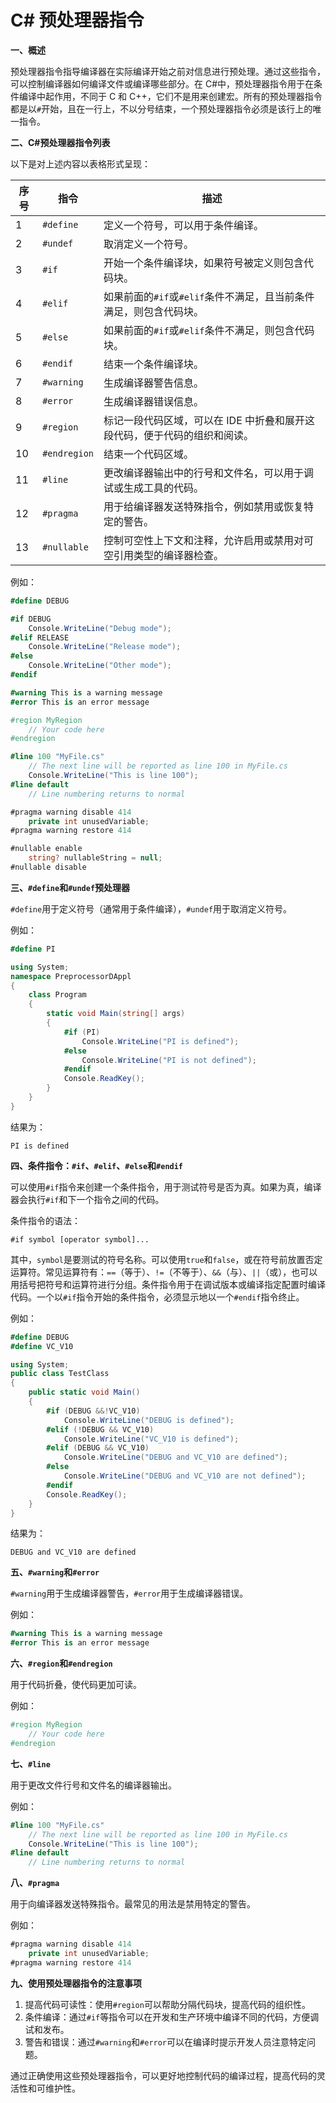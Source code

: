 # C# 预处理器指令

**一、概述**

预处理器指令指导编译器在实际编译开始之前对信息进行预处理。通过这些指令，可以控制编译器如何编译文件或编译哪些部分。在 C#中，预处理器指令用于在条件编译中起作用，不同于 C 和 C++，它们不是用来创建宏。所有的预处理器指令都是以`#`开始，且在一行上，不以分号结束，一个预处理器指令必须是该行上的唯一指令。

**二、C#预处理器指令列表**

以下是对上述内容以表格形式呈现：

|序号|指令|描述|
|----|----|----|
|1|`#define`|定义一个符号，可以用于条件编译。|
|2|`#undef`|取消定义一个符号。|
|3|`#if`|开始一个条件编译块，如果符号被定义则包含代码块。|
|4|`#elif`|如果前面的`#if`或`#elif`条件不满足，且当前条件满足，则包含代码块。|
|5|`#else`|如果前面的`#if`或`#elif`条件不满足，则包含代码块。|
|6|`#endif`|结束一个条件编译块。|
|7|`#warning`|生成编译器警告信息。|
|8|`#error`|生成编译器错误信息。|
|9|`#region`|标记一段代码区域，可以在 IDE 中折叠和展开这段代码，便于代码的组织和阅读。|
|10|`#endregion`|结束一个代码区域。|
|11|`#line`|更改编译器输出中的行号和文件名，可以用于调试或生成工具的代码。|
|12|`#pragma`|用于给编译器发送特殊指令，例如禁用或恢复特定的警告。|
|13|`#nullable`|控制可空性上下文和注释，允许启用或禁用对可空引用类型的编译器检查。|

例如：

```csharp
#define DEBUG

#if DEBUG
    Console.WriteLine("Debug mode");
#elif RELEASE
    Console.WriteLine("Release mode");
#else
    Console.WriteLine("Other mode");
#endif

#warning This is a warning message
#error This is an error message

#region MyRegion
    // Your code here
#endregion

#line 100 "MyFile.cs"
    // The next line will be reported as line 100 in MyFile.cs
    Console.WriteLine("This is line 100");
#line default
    // Line numbering returns to normal

#pragma warning disable 414
    private int unusedVariable;
#pragma warning restore 414

#nullable enable
    string? nullableString = null;
#nullable disable
```

**三、`#define`和`#undef`预处理器**

`#define`用于定义符号（通常用于条件编译），`#undef`用于取消定义符号。

例如：

```csharp
#define PI

using System;
namespace PreprocessorDAppl
{
    class Program
    {
        static void Main(string[] args)
        {
            #if (PI)
                Console.WriteLine("PI is defined");
            #else
                Console.WriteLine("PI is not defined");
            #endif
            Console.ReadKey();
        }
    }
}
```

结果为：

```
PI is defined
```

**四、条件指令：`#if`、`#elif`、`#else`和`#endif`**

可以使用`#if`指令来创建一个条件指令，用于测试符号是否为真。如果为真，编译器会执行`#if`和下一个指令之间的代码。

条件指令的语法：

```
#if symbol [operator symbol]...
```

其中，`symbol`是要测试的符号名称。可以使用`true`和`false`，或在符号前放置否定运算符。常见运算符有：`==`（等于）、`!=`（不等于）、`&&`（与）、`||`（或），也可以用括号把符号和运算符进行分组。条件指令用于在调试版本或编译指定配置时编译代码。一个以`#if`指令开始的条件指令，必须显示地以一个`#endif`指令终止。

例如：

```csharp
#define DEBUG
#define VC_V10

using System;
public class TestClass
{
    public static void Main()
    {
        #if (DEBUG &&!VC_V10)
            Console.WriteLine("DEBUG is defined");
        #elif (!DEBUG && VC_V10)
            Console.WriteLine("VC_V10 is defined");
        #elif (DEBUG && VC_V10)
            Console.WriteLine("DEBUG and VC_V10 are defined");
        #else
            Console.WriteLine("DEBUG and VC_V10 are not defined");
        #endif
        Console.ReadKey();
    }
}
```

结果为：

```
DEBUG and VC_V10 are defined
```

**五、`#warning`和`#error`**

`#warning`用于生成编译器警告，`#error`用于生成编译器错误。

例如：

```csharp
#warning This is a warning message
#error This is an error message
```

**六、`#region`和`#endregion`**

用于代码折叠，使代码更加可读。

例如：

```csharp
#region MyRegion
    // Your code here
#endregion
```

**七、`#line`**

用于更改文件行号和文件名的编译器输出。

例如：

```csharp
#line 100 "MyFile.cs"
    // The next line will be reported as line 100 in MyFile.cs
    Console.WriteLine("This is line 100");
#line default
    // Line numbering returns to normal
```

**八、`#pragma`**

用于向编译器发送特殊指令。最常见的用法是禁用特定的警告。

例如：

```csharp
#pragma warning disable 414
    private int unusedVariable;
#pragma warning restore 414
```

**九、使用预处理器指令的注意事项**

1. 提高代码可读性：使用`#region`可以帮助分隔代码块，提高代码的组织性。
2. 条件编译：通过`#if`等指令可以在开发和生产环境中编译不同的代码，方便调试和发布。
3. 警告和错误：通过`#warning`和`#error`可以在编译时提示开发人员注意特定问题。

通过正确使用这些预处理器指令，可以更好地控制代码的编译过程，提高代码的灵活性和可维护性。